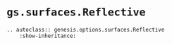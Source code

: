 # `gs.surfaces.Reflective`
```{eval-rst}  
.. autoclass:: genesis.options.surfaces.Reflective
    :show-inheritance:
```
